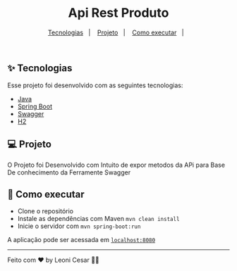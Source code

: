<h1 align="center">Api Rest Produto</h1>

<p align="center">
  <a href="#-tecnologias">Tecnologias</a>&nbsp;&nbsp;&nbsp;|&nbsp;&nbsp;&nbsp;
  <a href="#-projeto">Projeto</a>&nbsp;&nbsp;&nbsp;|&nbsp;&nbsp;&nbsp;
  <a href="#-como-executar">Como executar</a>&nbsp;&nbsp;&nbsp;|&nbsp;&nbsp;&nbsp;
</p>
<br>

<!-- <p align="center">
  <img alt="Happy" src=".github/preview.png" width="100%">
</p> -->

## ✨ Tecnologias

Esse projeto foi desenvolvido com as seguintes tecnologias:

- [Java](https://docs.oracle.com/en/java//)
- [Spring Boot](https://spring.io/projects/spring-boot/)
- [Swagger](https://swagger.io/docs//#/)
- [H2](https://gasparbarancelli.com/post/banco-de-dados-h2-com-spring-boot/)

## 💻 Projeto

O Projeto foi Desenvolvido com Intuito de expor metodos da APi para Base De conhecimento da Ferramente Swagger

## 🚀 Como executar

- Clone o repositório
- Instale as dependências com Maven `mvn clean install`
- Inicie o servidor com `mvn spring-boot:run`

A aplicação pode ser acessada em [`localhost:8080`](http://localhost:8080)

<!-- ## 📄 Licença

Esse projeto está sob a licença MIT. Veja o arquivo [LICENSE](LICENSE.md) para mais detalhes. -->

---

Feito com ♥ by Leoni Cesar 👋🏻 

